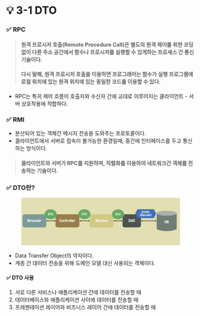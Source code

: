 # 💡 3-1 DTO

### ✅ RPC

> #### 원격 프로시저 호출(Remote Procedure Call)은 별도의 원격 제어를 위한 코딩 없이 다른 주소 공간에서 함수나 프로시저를 실행할 수 있게하는 프로세스 간 통신 기술이다.
>
> #### 다시 말해, 원격 프로시저 호출을 이용하면 프로그래머는 함수가 실행 프로그램에 로컬 위치에 있는 원격 위치에 있는 동일한 코드를 이용할 수 있다.

* RPC는 특히 제어 흐름이 호출자와 수신자 간에 교대로 이루어지는 클라이언트 - 서버 상호작용에 적합하다.

### ✅ RMI

* 분산되어 있는 객체간 메시지 전송을 도와주는 프로토콜이다.
* 클라이언트에서 서버로 접속이 불가능한 환경일때, 중간에 인터페이스를 두고 통신하는 방식이다.

> #### 클라이언트와 서버가 RPC를 지원하며, 직렬화를 이용하여 네트워크간 객체를 전송하는 기술이다.

### ✅ DTO란?

<figure><img src="../.gitbook/assets/image (2) (1).png" alt="" width="563"><figcaption></figcaption></figure>

* Data Transfer Object의 약자이다.
* 계층 간 데이터 전송을 위해 도메인 모델 대신 사용되는 객체이다.

#### ✅ DTO 사용

1. 서로 다른 서비스나 애플리케이션 간에 데이터를 전송할 때
2. 데이터베이스와 애플리케이션 사이에 데이터를 전송할 때
3. 프레젠테이션 레이어와 비즈니스 레이어 간에 데이터를 전송할 때
